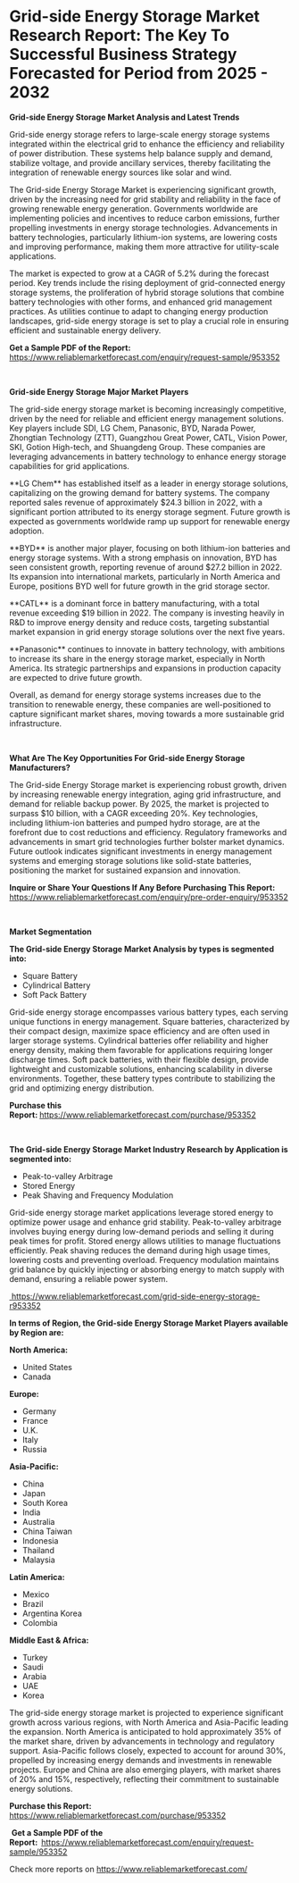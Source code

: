 <p><h1>Grid-side Energy Storage Market Research Report: The Key To Successful Business Strategy Forecasted for Period from 2025 - 2032</h1></p><p><strong>Grid-side Energy Storage Market Analysis and Latest Trends</strong></p>
<p><p>Grid-side energy storage refers to large-scale energy storage systems integrated within the electrical grid to enhance the efficiency and reliability of power distribution. These systems help balance supply and demand, stabilize voltage, and provide ancillary services, thereby facilitating the integration of renewable energy sources like solar and wind.</p><p>The Grid-side Energy Storage Market is experiencing significant growth, driven by the increasing need for grid stability and reliability in the face of growing renewable energy generation. Governments worldwide are implementing policies and incentives to reduce carbon emissions, further propelling investments in energy storage technologies. Advancements in battery technologies, particularly lithium-ion systems, are lowering costs and improving performance, making them more attractive for utility-scale applications.</p><p>The market is expected to grow at a CAGR of 5.2% during the forecast period. Key trends include the rising deployment of grid-connected energy storage systems, the proliferation of hybrid storage solutions that combine battery technologies with other forms, and enhanced grid management practices. As utilities continue to adapt to changing energy production landscapes, grid-side energy storage is set to play a crucial role in ensuring efficient and sustainable energy delivery.</p></p>
<p><strong>Get a Sample PDF of the Report:&nbsp;</strong> <a href="https://www.reliablemarketforecast.com/enquiry/request-sample/953352?utm_campaign=3344&utm_medium=2&utm_source=Github&utm_content=ia&utm_term=07042025&utm_id=grid-side-energy-storage">https://www.reliablemarketforecast.com/enquiry/request-sample/953352</a></p>
<p>&nbsp;</p>
<p><strong>Grid-side Energy Storage Major Market Players</strong></p>
<p><p>The grid-side energy storage market is becoming increasingly competitive, driven by the need for reliable and efficient energy management solutions. Key players include SDI, LG Chem, Panasonic, BYD, Narada Power, Zhongtian Technology (ZTT), Guangzhou Great Power, CATL, Vision Power, SKI, Gotion High-tech, and Shuangdeng Group. These companies are leveraging advancements in battery technology to enhance energy storage capabilities for grid applications.</p><p>**LG Chem** has established itself as a leader in energy storage solutions, capitalizing on the growing demand for battery systems. The company reported sales revenue of approximately $24.3 billion in 2022, with a significant portion attributed to its energy storage segment. Future growth is expected as governments worldwide ramp up support for renewable energy adoption.</p><p>**BYD** is another major player, focusing on both lithium-ion batteries and energy storage systems. With a strong emphasis on innovation, BYD has seen consistent growth, reporting revenue of around $27.2 billion in 2022. Its expansion into international markets, particularly in North America and Europe, positions BYD well for future growth in the grid storage sector.</p><p>**CATL** is a dominant force in battery manufacturing, with a total revenue exceeding $19 billion in 2022. The company is investing heavily in R&D to improve energy density and reduce costs, targeting substantial market expansion in grid energy storage solutions over the next five years.</p><p>**Panasonic** continues to innovate in battery technology, with ambitions to increase its share in the energy storage market, especially in North America. Its strategic partnerships and expansions in production capacity are expected to drive future growth.</p><p>Overall, as demand for energy storage systems increases due to the transition to renewable energy, these companies are well-positioned to capture significant market shares, moving towards a more sustainable grid infrastructure.</p></p>
<p>&nbsp;</p>
<p><strong>What Are The Key Opportunities For Grid-side Energy Storage Manufacturers?</strong></p>
<p><p>The Grid-side Energy Storage market is experiencing robust growth, driven by increasing renewable energy integration, aging grid infrastructure, and demand for reliable backup power. By 2025, the market is projected to surpass $10 billion, with a CAGR exceeding 20%. Key technologies, including lithium-ion batteries and pumped hydro storage, are at the forefront due to cost reductions and efficiency. Regulatory frameworks and advancements in smart grid technologies further bolster market dynamics. Future outlook indicates significant investments in energy management systems and emerging storage solutions like solid-state batteries, positioning the market for sustained expansion and innovation.</p></p>
<p><strong>Inquire or Share Your Questions If Any Before Purchasing This Report:</strong> <a href="https://www.reliablemarketforecast.com/enquiry/pre-order-enquiry/953352?utm_campaign=3344&utm_medium=2&utm_source=Github&utm_content=ia&utm_term=07042025&utm_id=grid-side-energy-storage">https://www.reliablemarketforecast.com/enquiry/pre-order-enquiry/953352</a></p>
<p>&nbsp;</p>
<p><strong>Market Segmentation</strong></p>
<p><strong>The Grid-side Energy Storage Market Analysis by types is segmented into:</strong></p>
<p><ul><li>Square Battery</li><li>Cylindrical Battery</li><li>Soft Pack Battery</li></ul></p>
<p><p>Grid-side energy storage encompasses various battery types, each serving unique functions in energy management. Square batteries, characterized by their compact design, maximize space efficiency and are often used in larger storage systems. Cylindrical batteries offer reliability and higher energy density, making them favorable for applications requiring longer discharge times. Soft pack batteries, with their flexible design, provide lightweight and customizable solutions, enhancing scalability in diverse environments. Together, these battery types contribute to stabilizing the grid and optimizing energy distribution.</p></p>
<p><strong>Purchase this Report:&nbsp;</strong><a href="https://www.reliablemarketforecast.com/purchase/953352?utm_campaign=3344&utm_medium=2&utm_source=Github&utm_content=ia&utm_term=07042025&utm_id=grid-side-energy-storage">https://www.reliablemarketforecast.com/purchase/953352</a></p>
<p>&nbsp;</p>
<p><strong>The Grid-side Energy Storage Market Industry Research by Application is segmented into:</strong></p>
<p><ul><li>Peak-to-valley Arbitrage</li><li>Stored Energy</li><li>Peak Shaving and Frequency Modulation</li></ul></p>
<p><p>Grid-side energy storage market applications leverage stored energy to optimize power usage and enhance grid stability. Peak-to-valley arbitrage involves buying energy during low-demand periods and selling it during peak times for profit. Stored energy allows utilities to manage fluctuations efficiently. Peak shaving reduces the demand during high usage times, lowering costs and preventing overload. Frequency modulation maintains grid balance by quickly injecting or absorbing energy to match supply with demand, ensuring a reliable power system.</p></p>
<p><a href="https://www.reliablemarketforecast.com/grid-side-energy-storage-r953352?utm_campaign=3344&utm_medium=2&utm_source=Github&utm_content=ia&utm_term=07042025&utm_id=grid-side-energy-storage">&nbsp;https://www.reliablemarketforecast.com/grid-side-energy-storage-r953352</a></p>
<p><strong>In terms of Region, the Grid-side Energy Storage Market Players available by Region are:</strong></p>
<p>
    <p> <strong> North America: </strong>
        <ul>
            <li>United States</li>
            <li>Canada</li>
        </ul>
        </p> 
    <p> <strong> Europe: </strong>
        <ul>
            <li>Germany</li>
            <li>France</li>
            <li>U.K.</li>
            <li>Italy</li>
            <li>Russia</li>
        </ul>
        </p> 
    <p> <strong> Asia-Pacific: </strong>
        <ul>
            <li>China</li>
            <li>Japan</li>
            <li>South Korea</li>
            <li>India</li>
            <li>Australia</li>
            <li>China Taiwan</li>
            <li>Indonesia</li>
            <li>Thailand</li>
            <li>Malaysia</li>
        </ul>
        </p> 
    <p> <strong> Latin America: </strong>
        <ul>
            <li>Mexico</li>
            <li>Brazil</li>
            <li>Argentina Korea</li>
            <li>Colombia</li>
        </ul>
        </p> 
    <p> <strong> Middle East & Africa: </strong>
        <ul>
            <li>Turkey</li>
            <li>Saudi</li>
            <li>Arabia</li>
            <li>UAE</li>
            <li>Korea</li>
        </ul>
    </p>
    </p>
<p><p>The grid-side energy storage market is projected to experience significant growth across various regions, with North America and Asia-Pacific leading the expansion. North America is anticipated to hold approximately 35% of the market share, driven by advancements in technology and regulatory support. Asia-Pacific follows closely, expected to account for around 30%, propelled by increasing energy demands and investments in renewable projects. Europe and China are also emerging players, with market shares of 20% and 15%, respectively, reflecting their commitment to sustainable energy solutions.</p></p>
<p><strong>Purchase this Report: </strong><a href="https://www.reliablemarketforecast.com/purchase/953352?utm_campaign=3344&utm_medium=2&utm_source=Github&utm_content=ia&utm_term=07042025&utm_id=grid-side-energy-storage">https://www.reliablemarketforecast.com/purchase/953352</a></p>
<p>&nbsp;<strong>Get a Sample PDF of the Report:&nbsp;&nbsp;</strong><a href="https://www.reliablemarketforecast.com/enquiry/request-sample/953352?utm_campaign=3344&utm_medium=2&utm_source=Github&utm_content=ia&utm_term=07042025&utm_id=grid-side-energy-storage">https://www.reliablemarketforecast.com/enquiry/request-sample/953352</a></p>
<p><strong></strong></p>
<p>Check more reports on <a href="https://www.reliablemarketforecast.com/?utm_campaign=3344&utm_medium=2&utm_source=Github&utm_content=ia&utm_term=07042025&utm_id=grid-side-energy-storage">https://www.reliablemarketforecast.com/</a></p>